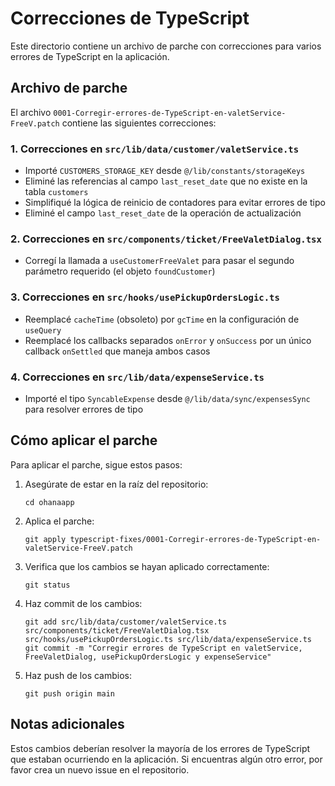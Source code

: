 # Correcciones de TypeScript

Este directorio contiene un archivo de parche con correcciones para varios errores de TypeScript en la aplicación.

## Archivo de parche

El archivo `0001-Corregir-errores-de-TypeScript-en-valetService-FreeV.patch` contiene las siguientes correcciones:

### 1. Correcciones en `src/lib/data/customer/valetService.ts`

- Importé `CUSTOMERS_STORAGE_KEY` desde `@/lib/constants/storageKeys`
- Eliminé las referencias al campo `last_reset_date` que no existe en la tabla `customers`
- Simplifiqué la lógica de reinicio de contadores para evitar errores de tipo
- Eliminé el campo `last_reset_date` de la operación de actualización

### 2. Correcciones en `src/components/ticket/FreeValetDialog.tsx`

- Corregí la llamada a `useCustomerFreeValet` para pasar el segundo parámetro requerido (el objeto `foundCustomer`)

### 3. Correcciones en `src/hooks/usePickupOrdersLogic.ts`

- Reemplacé `cacheTime` (obsoleto) por `gcTime` en la configuración de `useQuery`
- Reemplacé los callbacks separados `onError` y `onSuccess` por un único callback `onSettled` que maneja ambos casos

### 4. Correcciones en `src/lib/data/expenseService.ts`

- Importé el tipo `SyncableExpense` desde `@/lib/data/sync/expensesSync` para resolver errores de tipo

## Cómo aplicar el parche

Para aplicar el parche, sigue estos pasos:

1. Asegúrate de estar en la raíz del repositorio:
   ```
   cd ohanaapp
   ```

2. Aplica el parche:
   ```
   git apply typescript-fixes/0001-Corregir-errores-de-TypeScript-en-valetService-FreeV.patch
   ```

3. Verifica que los cambios se hayan aplicado correctamente:
   ```
   git status
   ```

4. Haz commit de los cambios:
   ```
   git add src/lib/data/customer/valetService.ts src/components/ticket/FreeValetDialog.tsx src/hooks/usePickupOrdersLogic.ts src/lib/data/expenseService.ts
   git commit -m "Corregir errores de TypeScript en valetService, FreeValetDialog, usePickupOrdersLogic y expenseService"
   ```

5. Haz push de los cambios:
   ```
   git push origin main
   ```

## Notas adicionales

Estos cambios deberían resolver la mayoría de los errores de TypeScript que estaban ocurriendo en la aplicación. Si encuentras algún otro error, por favor crea un nuevo issue en el repositorio.
